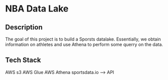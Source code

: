 # NBA Data Lake

## Description
The goal of this project is to build a  Sporsts datalake. Essentially, we obtain information on athletes and use Athena to perform some querry on the data.

## Tech Stack
AWS s3
AWS Glue
AWS Athena
sportsdata.io --> API


